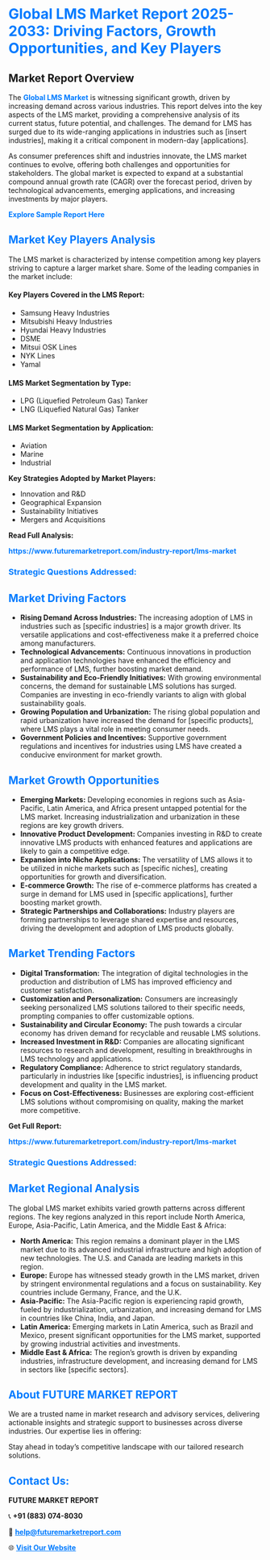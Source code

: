 <h1 style="color: #007BFF;">Global LMS Market Report 2025-2033: Driving Factors, Growth Opportunities, and Key Players</h1>

<section id="overview">
<h2>Market Report Overview</h2>
<p>The <a href="https://www.futuremarketreport.com/industry-report/lms-market" style="color: #007BFF; text-decoration: none;"><strong>Global LMS Market</strong></a> is witnessing significant growth, driven by increasing demand across various industries. This report delves into the key aspects of the LMS market, providing a comprehensive analysis of its current status, future potential, and challenges. The demand for LMS has surged due to its wide-ranging applications in industries such as [insert industries], making it a critical component in modern-day [applications].</p>
<p>As consumer preferences shift and industries innovate, the LMS market continues to evolve, offering both challenges and opportunities for stakeholders. The global market is expected to expand at a substantial compound annual growth rate (CAGR) over the forecast period, driven by technological advancements, emerging applications, and increasing investments by major players.</p>
</section>

<section id="overview">
<p><a href="https://www.futuremarketreport.com/request-sample/reportId=34816" style="color: #007BFF; text-decoration: none;"><strong>Explore Sample Report Here</strong></a></p>
</section>

<section id="key-players">
<h2 style="color: #007BFF;">Market Key Players Analysis</h2>
<p>The LMS market is characterized by intense competition among key players striving to capture a larger market share. Some of the leading companies in the market include:</p>
<h4>Key Players Covered in the LMS Report:</h4>
<ul><li>Samsung Heavy Industries</li><li>Mitsubishi Heavy Industries</li><li>Hyundai Heavy Industries</li><li>DSME</li><li>Mitsui OSK Lines</li><li>NYK Lines</li><li>Yamal</li></ul>
<h4>LMS Market Segmentation by Type:</h4>
<ul><li>LPG (Liquefied Petroleum Gas) Tanker</li><li>LNG (Liquefied Natural Gas) Tanker</li></ul>

<h4>LMS Market Segmentation by Application:</h4>
<ul><li>Aviation</li><li>Marine</li><li>Industrial</li></ul>
<p><strong>Key Strategies Adopted by Market Players:</strong></p>
<ul>
<li>Innovation and R&D</li>
<li>Geographical Expansion</li>
<li>Sustainability Initiatives</li>
<li>Mergers and Acquisitions</li>
</ul>
</section>

<section>
<p><strong>Read Full Analysis: </strong></p><a href="https://www.futuremarketreport.com/industry-report/lms-market" style="color: #007BFF; text-decoration: none;"><strong>https://www.futuremarketreport.com/industry-report/lms-market</strong></a>
<h3 style="color: #007BFF;">Strategic Questions Addressed:</h3>
</section>

<section id="driving-factors">
<h2 style="color: #007BFF;">Market Driving Factors</h2>
<ul>
<li><strong>Rising Demand Across Industries:</strong> The increasing adoption of LMS in industries such as [specific industries] is a major growth driver. Its versatile applications and cost-effectiveness make it a preferred choice among manufacturers.</li>
<li><strong>Technological Advancements:</strong> Continuous innovations in production and application technologies have enhanced the efficiency and performance of LMS, further boosting market demand.</li>
<li><strong>Sustainability and Eco-Friendly Initiatives:</strong> With growing environmental concerns, the demand for sustainable LMS solutions has surged. Companies are investing in eco-friendly variants to align with global sustainability goals.</li>
<li><strong>Growing Population and Urbanization:</strong> The rising global population and rapid urbanization have increased the demand for [specific products], where LMS plays a vital role in meeting consumer needs.</li>
<li><strong>Government Policies and Incentives:</strong> Supportive government regulations and incentives for industries using LMS have created a conducive environment for market growth.</li>
</ul>
</section>

<section id="growth-opportunities">
<h2 style="color: #007BFF;">Market Growth Opportunities</h2>
<ul>
<li><strong>Emerging Markets:</strong> Developing economies in regions such as Asia-Pacific, Latin America, and Africa present untapped potential for the LMS market. Increasing industrialization and urbanization in these regions are key growth drivers.</li>
<li><strong>Innovative Product Development:</strong> Companies investing in R&D to create innovative LMS products with enhanced features and applications are likely to gain a competitive edge.</li>
<li><strong>Expansion into Niche Applications:</strong> The versatility of LMS allows it to be utilized in niche markets such as [specific niches], creating opportunities for growth and diversification.</li>
<li><strong>E-commerce Growth:</strong> The rise of e-commerce platforms has created a surge in demand for LMS used in [specific applications], further boosting market growth.</li>
<li><strong>Strategic Partnerships and Collaborations:</strong> Industry players are forming partnerships to leverage shared expertise and resources, driving the development and adoption of LMS products globally.</li>
</ul>
</section>

<section id="trending-factors">
<h2 style="color: #007BFF;">Market Trending Factors</h2>
<ul>
<li><strong>Digital Transformation:</strong> The integration of digital technologies in the production and distribution of LMS has improved efficiency and customer satisfaction.</li>
<li><strong>Customization and Personalization:</strong> Consumers are increasingly seeking personalized LMS solutions tailored to their specific needs, prompting companies to offer customizable options.</li>
<li><strong>Sustainability and Circular Economy:</strong> The push towards a circular economy has driven demand for recyclable and reusable LMS solutions.</li>
<li><strong>Increased Investment in R&D:</strong> Companies are allocating significant resources to research and development, resulting in breakthroughs in LMS technology and applications.</li>
<li><strong>Regulatory Compliance:</strong> Adherence to strict regulatory standards, particularly in industries like [specific industries], is influencing product development and quality in the LMS market.</li>
<li><strong>Focus on Cost-Effectiveness:</strong> Businesses are exploring cost-efficient LMS solutions without compromising on quality, making the market more competitive.</li>
</ul>
</section>

<section>
<p><strong>Get Full Report: </strong></p><a href="https://www.futuremarketreport.com/industry-report/lms-market" style="color: #007BFF; text-decoration: none;"><strong>https://www.futuremarketreport.com/industry-report/lms-market</strong></a>
<h3 style="color: #007BFF;">Strategic Questions Addressed:</h3>
</section>


<section id="regional-analysis">
<h2 style="color: #007BFF;">Market Regional Analysis</h2>
<p>The global LMS market exhibits varied growth patterns across different regions. The key regions analyzed in this report include North America, Europe, Asia-Pacific, Latin America, and the Middle East & Africa:</p>
<ul>
<li><strong>North America:</strong> This region remains a dominant player in the LMS market due to its advanced industrial infrastructure and high adoption of new technologies. The U.S. and Canada are leading markets in this region.</li>
<li><strong>Europe:</strong> Europe has witnessed steady growth in the LMS market, driven by stringent environmental regulations and a focus on sustainability. Key countries include Germany, France, and the U.K.</li>
<li><strong>Asia-Pacific:</strong> The Asia-Pacific region is experiencing rapid growth, fueled by industrialization, urbanization, and increasing demand for LMS in countries like China, India, and Japan.</li>
<li><strong>Latin America:</strong> Emerging markets in Latin America, such as Brazil and Mexico, present significant opportunities for the LMS market, supported by growing industrial activities and investments.</li>
<li><strong>Middle East & Africa:</strong> The region’s growth is driven by expanding industries, infrastructure development, and increasing demand for LMS in sectors like [specific sectors].</li>
</ul>
</section>

<footer>
<h2 style="color: #007BFF;">About FUTURE MARKET REPORT</h2>
<p>We are a trusted name in market research and advisory services, delivering actionable insights and strategic support to businesses across diverse industries. Our expertise lies in offering:</p>

<p>Stay ahead in today’s competitive landscape with our tailored research solutions.</p>

<h2 style="color: #007BFF;">Contact Us:</h2>
<p><strong>FUTURE MARKET REPORT</strong></p>
<p>📞 <strong>+91 (883) 074-8030</strong></p>
<p>📧 <strong><a href="mailto:help@futuremarketreport.com" style="color: #007BFF;">help@futuremarketreport.com</a></strong></p>
<p>🌐 <strong><a href="https://www.futuremarketreport.com/" style="color: #007BFF;">Visit Our Website</a></strong></p>
</footer>